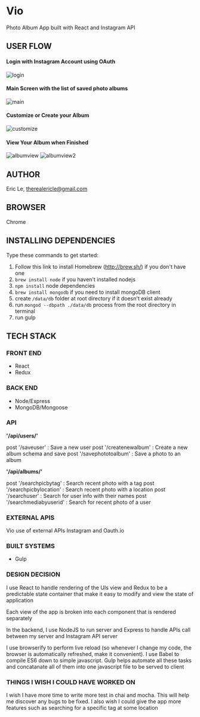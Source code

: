 # Vio
Photo Album App built with React and Instagram API

## USER FLOW

#### Login with Instagram Account using OAuth

![login](https://github.com/leeric92/vio/blob/master/images/login.png)

#### Main Screen with the list of saved photo albums
![main](https://github.com/leeric92/vio/blob/master/images/main.png)

#### Customize or Create your Album
![customize](https://github.com/leeric92/vio/blob/master/images/customize.png)


#### View Your Album when Finished
![albumview](https://github.com/leeric92/vio/blob/master/images/albumdetail.png)
![albumview2](https://github.com/leeric92/vio/blob/master/images/albumdetail2.png)

## AUTHOR
Eric Le, therealericle@gmail.com

## BROWSER
Chrome

## INSTALLING DEPENDENCIES
Type these commands to get started:

1. Follow this link to install Homebrew (http://brew.sh/) if you don't have one
2. `brew install node` if you haven't installed nodejs
3. `npm install` node dependencies
4. `brew install mongodb` if you need to install mongoDB client
5. create `/data/db` folder at root directory if it doesn't exist already
6. run `mongod --dbpath ./data/db` process from the root directory in terminal
7. run gulp


## TECH STACK

### FRONT END

- React
- Redux

### BACK END

- Node/Express
- MongoDB/Mongoose

### API

**'/api/users/'**

  post '/saveuser'         : Save a new user
  post '/createnewalbum'   : Create a new album schema and save
  post '/savephototoalbum' : Save a photo to an album 

**'/api/albums/'**

  post '/searchpicbytag'         : Search recent photo with a tag
  post '/searchpicbylocation'    : Search recent photo with a location
  post '/searchuser'             : Search for user info with their names
  post '/searchmediabyuserid'    : Search for recent photo of a user

### EXTERNAL APIS

Vio use of external APIs Instagram and Oauth.io

### BUILT SYSTEMS

- Gulp

### DESIGN DECISION

I use React to handle rendering of the UIs view and Redux to be a predictable
state container that make it easy to modify and view the state of application

Each view of the app is broken into each component that is rendered separately

In the backend, I use NodeJS to run server and Express to handle APIs call between my server and Instagram API server

I use browserify to perform live reload (so whenever I change my code, the browser is automatically refreshed, make it convenient). I use Babel to compile ES6 down to simple javascript. Gulp helps automate all these tasks and concatanate all of them into one javascript file to be served to client

### THINGS I WISH I COULD HAVE WORKED ON

I wish I have more time to write more test in chai and mocha. This will  help me discover any bugs to be fixed. I also wish I could give the app more features such as searching for a specific tag at some location



